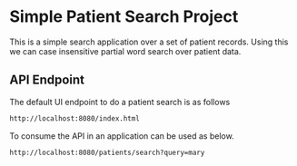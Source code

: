 # Simple Patient Search Project

This is a simple search application over a set of patient records. Using this we can case insensitive partial word search over patient data.

## API Endpoint

The default UI endpoint to do a patient search is as follows

```bash
http://localhost:8080/index.html
```
To consume the API in an application can be used as below.

```bash
http://localhost:8080/patients/search?query=mary
```